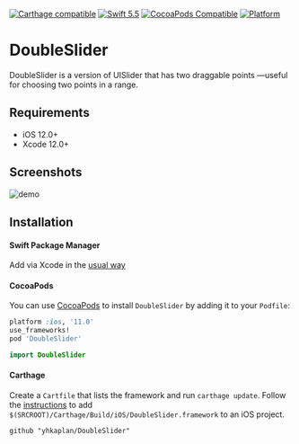 [![Carthage compatible](https://img.shields.io/badge/Carthage-compatible-4BC51D.svg?style=flat)](https://github.com/Carthage/Carthage)
[![Swift 5.5](https://img.shields.io/badge/Swift-5.2-orange.svg?style=flat)](swift.org)
[![CocoaPods Compatible](https://img.shields.io/cocoapods/v/DoubleSlider.svg)](https://img.shields.io/cocoapods/v/DoubleSlider.svg)
[![Platform](https://img.shields.io/cocoapods/p/DoubleSlider.svg?style=flat)](http://cocoapods.org/pods/DoubleSlider)
# DoubleSlider
DoubleSlider is a version of UISlider that has two draggable points —useful for choosing two points in a range.

## Requirements
- iOS 12.0+
- Xcode 12.0+

## Screenshots
![demo](demo.gif)

## Installation

#### Swift Package Manager

Add via Xcode in the [usual way](https://developer.apple.com/documentation/xcode/adding_package_dependencies_to_your_app)

#### CocoaPods
You can use [CocoaPods](http://cocoapods.org/) to install `DoubleSlider` by adding it to your `Podfile`:

```ruby
platform :ios, '11.0'
use_frameworks!
pod 'DoubleSlider'
```
``` swift
import DoubleSlider
```
#### Carthage
Create a `Cartfile` that lists the framework and run `carthage update`. Follow the [instructions](https://github.com/Carthage/Carthage#if-youre-building-for-ios) to add `$(SRCROOT)/Carthage/Build/iOS/DoubleSlider.framework` to an iOS project.

```
github "yhkaplan/DoubleSlider"
```
